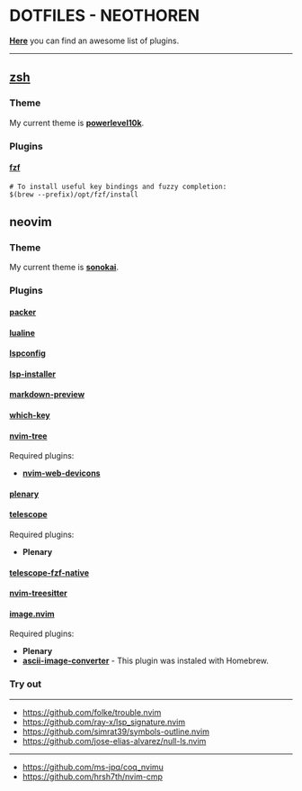 # DOTFILES - NEOTHOREN 

[**Here**](https://github.com/rockerBOO/awesome-neovim) you can find an awesome list of plugins.

---

## [zsh](https://www.zsh.org)

### Theme

My current theme is [**powerlevel10k**](https://github.com/romkatv/powerlevel10k).

### Plugins

#### [fzf](https://github.com/junegunn/fzf)

```
# To install useful key bindings and fuzzy completion:
$(brew --prefix)/opt/fzf/install
```

## neovim

### Theme

My current theme is [**sonokai**](https://github.com/sainnhe/sonokai).

### Plugins

#### [packer](https://github.com/wbthomason/packer.nvim)

#### [lualine](https://github.com/nvim-lualine/lualine.nvim)

#### [lspconfig](https://github.com/neovim/nvim-lspconfig)

#### [lsp-installer](https://github.com/williamboman/nvim-lsp-installer)

#### [markdown-preview](https://github.com/iamcco/markdown-preview.nvim)

#### [which-key](https://github.com/folke/which-key.nvim)

#### [nvim-tree](https://github.com/kyazdani42/nvim-tree.lua)

Required plugins:

* [**nvim-web-devicons**](https://github.com/kyazdani42/nvim-web-devicons)

#### [plenary](https://github.com/nvim-lua/plenary.nvim)

#### [telescope](https://github.com/nvim-telescope/telescope.nvim)

Required plugins:

* **Plenary**

#### [telescope-fzf-native](https://github.com/nvim-telescope/telescope-fzf-native.nvim)

#### [nvim-treesitter](https://github.com/nvim-treesitter/nvim-treesitter)

#### [image.nvim](https://github.com/samodostal/image.nvim)

Required plugins:

* **Plenary**
* [**ascii-image-converter**](https://github.com/TheZoraiz/ascii-image-converter) - This plugin was instaled with
  Homebrew.

### Try out

---

* https://github.com/folke/trouble.nvim
* https://github.com/ray-x/lsp_signature.nvim
* https://github.com/simrat39/symbols-outline.nvim
* https://github.com/jose-elias-alvarez/null-ls.nvim

---

* https://github.com/ms-jpq/coq_nvimu
* https://github.com/hrsh7th/nvim-cmp

